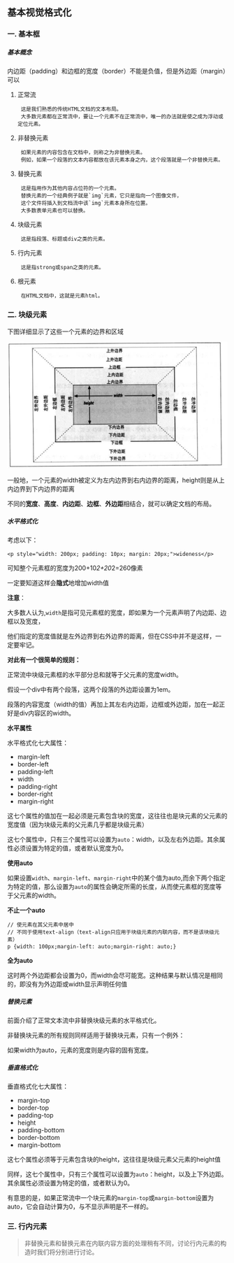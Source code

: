 ## 基本视觉格式化
###

### 一. 基本框

##### 基本概念

内边距（padding）和边框的宽度（border）不能是负值，但是外边距（margin）可以

1. 正常流

		这是我们熟悉的传统HTML文档的文本布局。
		大多数元素都在正常流中，要让一个元素不在正常流中，唯一的办法就是使之成为浮动或定位元素。

2. 非替换元素

		如果元素的内容包含在文档中，则称之为非替换元素。
		例如，如果一个段落的文本内容都放在该元素本身之内，这个段落就是一个非替换元素。

3. 替换元素

		这是指用作为其他内容占位符的一个元素。
		替换元素的一个经典例子就是`img`元素，它只是指向一个图像文件，
		这个文件将插入到文档流中该`img`元素本身所在位置。
		大多数表单元素也可以替换。

4. 块级元素

		这是指段落、标题或div之类的元素。

5. 行内元素

		这是指strong或span之类的元素。

6. 根元素

		在HTML文档中，这就是元素html。


### 二. 块级元素

下图详细显示了这些一个元素的边界和区域

![pic1.png](pic1.png)

一般地，一个元素的width被定义为左内边界到右内边界的距离，height则是从上内边界到下内边界的距离

不同的**宽度**、**高度**、**内边距**、**边框**、**外边距**相结合，就可以确定文档的布局。

##### 水平格式化

考虑以下：

	<p style="width: 200px; padding: 10px; margin: 20px;">wideness</p>

可知整个元素框的宽度为200+10*2+20*2=260像素

一定要知道这样会**隐式**地增加width值

**注意**：

大多数人认为,`width`是指可见元素框的宽度，即如果为一个元素声明了内边距、边框以及宽度，

他们指定的宽度值就是左外边界到右外边界的距离，但在CSS中并不是这样，一定要牢记。

**对此有一个很简单的规则：**

正常流中块级元素框的水平部分总和就等于父元素的宽度width。

假设一个div中有两个段落，这两个段落的外边距设置为1em。

段落的内容宽度（width的值）再加上其左右内边距，边框或外边距，加在一起正好是div内容区的width。

**水平属性**

水平格式化七大属性：

* margin-left
* border-left
* padding-left
* width
* padding-right
* border-right
* margin-right

这七个属性的值加在一起必须是元素包含块的宽度，这往往也是块元素的父元素的宽度值（因为块级元素的父元素几乎都是块级元素）

这七个属性中，只有三个属性可以设置为`auto`：width，以及左右外边距。其余属性必须设置为特定的值，或者默认宽度为0。

**使用auto**

如果设置`width`、`margin-left`、`margin-right`中的某个值为auto,而余下两个指定为特定的值，那么设置为`auto`的属性会确定所需的长度，从而使元素框的宽度等于父元素的width。

**不止一个auto**

	// 使元素在其父元素中居中
	// 不同于使用text-align（text-align只应用于块级元素的内联内容，而不是该块级元素）
	p {width: 100px;margin-left: auto;margin-right: auto;}

**全为auto**

这时两个外边距都会设置为0，而width会尽可能宽。这种结果与默认情况是相同的，即没有为外边距或width显示声明任何值


##### 替换元素

前面介绍了正常文本流中非替换块级元素的水平格式化。

非替换块元素的所有规则同样适用于替换块元素，只有一个例外：

如果width为auto，元素的宽度则是内容的固有宽度。


##### 垂直格式化

垂直格式化七大属性：

* margin-top
* border-top
* padding-top
* height
* padding-bottom
* border-bottom
* margin-bottom

这七个属性必须等于元素包含块的height，这往往是块级元素父元素的height值

同样，这七个属性中，只有三个属性可以设置为`auto`：height，以及上下外边距。其余属性必须设置为特定的值，或者默认为0。

有意思的是，如果正常流中一个块元素的`margin-top`或`margin-bottom`设置为auto，它会自动计算为0，与不显示声明是不一样的。


### 三. 行内元素

> 非替换元素和替换元素在内联内容方面的处理稍有不同，讨论行内元素的构造时我们将分别进行讨论。

